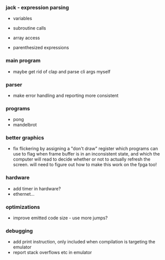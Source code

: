 ### jack - expression parsing

- variables
- subroutine calls
- array access

- parenthesized expressions

### main program

- maybe get rid of clap and parse cli args myself

### parser

- make error handling and reporting more consistent

### programs

- pong
- mandelbrot

### better graphics

- fix flickering by assigning a "don't draw" register which programs can use to flag when frame buffer is in an inconsistent state, and which the computer will read to decide whether or not to actually refresh the screen. will need to figure out how to make this work on the fpga too!

### hardware

- add timer in hardware?
- ethernet...

### optimizations

- improve emitted code size - use more jumps?

### debugging

- add print instruction, only included when compilation is targeting the emulator
- report stack overflows etc in emulator

